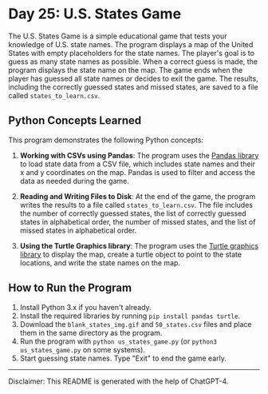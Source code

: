 # Day 25: U.S. States Game

The U.S. States Game is a simple educational game that tests your knowledge of 
U.S. state names. The program displays a map of the United States with empty 
placeholders for the state names. The player's goal is to guess as many state 
names as possible. When a correct guess is made, the program displays the state 
name on the map. The game ends when the player has guessed all state names or 
decides to exit the game. The results, including the correctly guessed states 
and missed states, are saved to a file called `states_to_learn.csv`.

## Python Concepts Learned

This program demonstrates the following Python concepts:

1. **Working with CSVs using Pandas**: The program uses the 
   [Pandas library](https://pandas.pydata.org/) to load state data from a CSV 
   file, which includes state names and their x and y coordinates on the map. 
   Pandas is used to filter and access the data as needed during the game.

2. **Reading and Writing Files to Disk**: At the end of the game, the program 
   writes the results to a file called `states_to_learn.csv`. The file includes 
   the number of correctly guessed states, the list of correctly guessed states 
   in alphabetical order, the number of missed states, and the list of missed 
   states in alphabetical order.

3. **Using the Turtle Graphics library**: The program uses the 
   [Turtle graphics library](https://docs.python.org/3/library/turtle.html) to 
   display the map, create a turtle object to point to the state locations, and 
   write the state names on the map.

## How to Run the Program

1. Install Python 3.x if you haven't already.
2. Install the required libraries by running `pip install pandas turtle`.
3. Download the `blank_states_img.gif` and `50_states.csv` files and place them 
   in the same directory as the program.
4. Run the program with `python us_states_game.py` (or `python3 us_states_game.py` 
   on some systems).
5. Start guessing state names. Type "Exit" to end the game early.

---

Disclaimer: This README is generated with the help of ChatGPT-4.